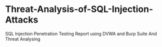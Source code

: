 # Threat-Analysis-of-SQL-Injection-Attacks
SQL Injection Penetration Testing Report using DVWA and Burp Suite And Threat Analysing
